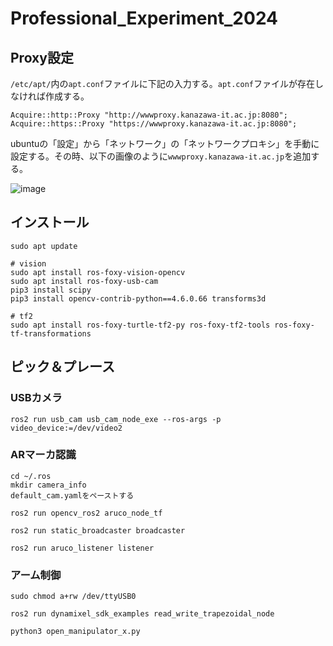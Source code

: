 # Professional_Experiment_2024
## Proxy設定
```/etc/apt/```内の```apt.conf```ファイルに下記の入力する。```apt.conf```ファイルが存在しなければ作成する。
```
Acquire::http::Proxy "http://wwwproxy.kanazawa-it.ac.jp:8080";
Acquire::https::Proxy "https://wwwproxy.kanazawa-it.ac.jp:8080";
```

ubuntuの「設定」から「ネットワーク」の「ネットワークプロキシ」を手動に設定する。その時、以下の画像のように```wwwproxy.kanazawa-it.ac.jp```を追加する。


![image](https://github.com/demulab/Professional_Experiment_2024/assets/42795206/ab7a7204-06d5-4f88-aad8-8a10bb1ecccd)


## インストール
```
sudo apt update

# vision
sudo apt install ros-foxy-vision-opencv
sudo apt install ros-foxy-usb-cam
pip3 install scipy
pip3 install opencv-contrib-python==4.6.0.66 transforms3d

# tf2
sudo apt install ros-foxy-turtle-tf2-py ros-foxy-tf2-tools ros-foxy-tf-transformations
```

## ピック＆プレース
### USBカメラ
```
ros2 run usb_cam usb_cam_node_exe --ros-args -p video_device:=/dev/video2
```
### ARマーカ認識
```
cd ~/.ros
mkdir camera_info
default_cam.yamlをペーストする
```

```
ros2 run opencv_ros2 aruco_node_tf
```
```
ros2 run static_broadcaster broadcaster
```
```
ros2 run aruco_listener listener
```
### アーム制御
```
sudo chmod a+rw /dev/ttyUSB0

ros2 run dynamixel_sdk_examples read_write_trapezoidal_node

python3 open_manipulator_x.py
```
